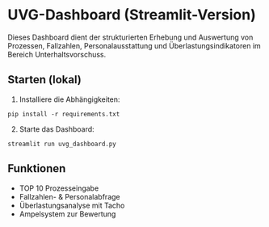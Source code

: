 # UVG-Dashboard (Streamlit-Version)
Dieses Dashboard dient der strukturierten Erhebung und Auswertung von Prozessen, Fallzahlen, Personalausstattung und Überlastungsindikatoren im Bereich Unterhaltsvorschuss.

## Starten (lokal)
1. Installiere die Abhängigkeiten:
```
pip install -r requirements.txt
```

2. Starte das Dashboard:
```
streamlit run uvg_dashboard.py
```

## Funktionen
- TOP 10 Prozesseingabe
- Fallzahlen- & Personalabfrage
- Überlastungsanalyse mit Tacho
- Ampelsystem zur Bewertung
